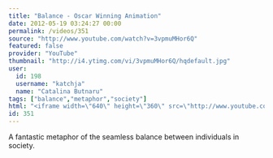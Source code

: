 ```yaml
---
title: "Balance - Oscar Winning Animation"
date: 2012-05-19 03:24:27 00:00
permalink: /videos/351
source: "http://www.youtube.com/watch?v=3vpmuMHor6Q"
featured: false
provider: "YouTube"
thumbnail: "http://i4.ytimg.com/vi/3vpmuMHor6Q/hqdefault.jpg"
user:
  id: 198
  username: "katchja"
  name: "Catalina Butnaru"
tags: ["balance","metaphor","society"]
html: "<iframe width=\"640\" height=\"360\" src=\"http://www.youtube.com/embed/3vpmuMHor6Q?wmode=transparent&fs=1&feature=oembed\" frameborder=\"0\" allowfullscreen></iframe>"
id: 351
---
```


A fantastic metaphor of the seamless  balance between individuals in society.